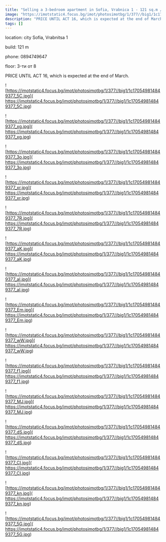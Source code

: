 ```yaml
---
title: "Selling a 3-bedroom apartment in Sofia, Vrаbniсa 1 - 121 sq.m / 199000 EUR :: imot.bg Ad."
image: "https://imotstatic4.focus.bg/imot/photosimotbg/1/377//big1/1c170549814849377_TL.jpg"
description: "PRICE UNTIL ACT 16, which is expected at the end of March."
tags: []
---
```


location: city Sofia, Vrabnitsa 1

build: 121 m

phone: 0894749647

floor: 3-ти от 8

PRICE UNTIL ACT 16, which is expected at the end of March.


![https://imotstatic4.focus.bg/imot/photosimotbg/1/377//big1/1c170549814849377_5C.jpg]( https://imotstatic4.focus.bg/imot/photosimotbg/1/377//big1/1c170549814849377_5C.jpg)


![https://imotstatic4.focus.bg/imot/photosimotbg/1/377//big1/1c170549814849377_xg.jpg]( https://imotstatic4.focus.bg/imot/photosimotbg/1/377//big1/1c170549814849377_xg.jpg)


![https://imotstatic4.focus.bg/imot/photosimotbg/1/377//big1/1c170549814849377_3o.jpg]( https://imotstatic4.focus.bg/imot/photosimotbg/1/377//big1/1c170549814849377_3o.jpg)


![https://imotstatic4.focus.bg/imot/photosimotbg/1/377//big1/1c170549814849377_xr.jpg]( https://imotstatic4.focus.bg/imot/photosimotbg/1/377//big1/1c170549814849377_xr.jpg)


![https://imotstatic4.focus.bg/imot/photosimotbg/1/377//big1/1c170549814849377_7R.jpg]( https://imotstatic4.focus.bg/imot/photosimotbg/1/377//big1/1c170549814849377_7R.jpg)


![https://imotstatic4.focus.bg/imot/photosimotbg/1/377//big1/1c170549814849377_aK.jpg]( https://imotstatic4.focus.bg/imot/photosimotbg/1/377//big1/1c170549814849377_aK.jpg)


![https://imotstatic4.focus.bg/imot/photosimotbg/1/377//big1/1c170549814849377_al.jpg]( https://imotstatic4.focus.bg/imot/photosimotbg/1/377//big1/1c170549814849377_al.jpg)


![https://imotstatic4.focus.bg/imot/photosimotbg/1/377//big1/1c170549814849377_Em.jpg]( https://imotstatic4.focus.bg/imot/photosimotbg/1/377//big1/1c170549814849377_Em.jpg)


![https://imotstatic4.focus.bg/imot/photosimotbg/1/377//big1/1c170549814849377_wW.jpg]( https://imotstatic4.focus.bg/imot/photosimotbg/1/377//big1/1c170549814849377_wW.jpg)


![https://imotstatic4.focus.bg/imot/photosimotbg/1/377//big1/1c170549814849377_f1.jpg]( https://imotstatic4.focus.bg/imot/photosimotbg/1/377//big1/1c170549814849377_f1.jpg)


![https://imotstatic4.focus.bg/imot/photosimotbg/1/377//big1/1c170549814849377_MJ.jpg]( https://imotstatic4.focus.bg/imot/photosimotbg/1/377//big1/1c170549814849377_MJ.jpg)


![https://imotstatic4.focus.bg/imot/photosimotbg/1/377//big1/1c170549814849377_dS.jpg]( https://imotstatic4.focus.bg/imot/photosimotbg/1/377//big1/1c170549814849377_dS.jpg)


![https://imotstatic4.focus.bg/imot/photosimotbg/1/377//big1/1c170549814849377_CI.jpg]( https://imotstatic4.focus.bg/imot/photosimotbg/1/377//big1/1c170549814849377_CI.jpg)


![https://imotstatic4.focus.bg/imot/photosimotbg/1/377//big1/1c170549814849377_kn.jpg]( https://imotstatic4.focus.bg/imot/photosimotbg/1/377//big1/1c170549814849377_kn.jpg)


![https://imotstatic4.focus.bg/imot/photosimotbg/1/377//big1/1c170549814849377_5G.jpg]( https://imotstatic4.focus.bg/imot/photosimotbg/1/377//big1/1c170549814849377_5G.jpg)


